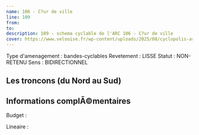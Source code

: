 ```yaml
---
name: 106 - C?ur de ville 
line: 109
from: 
to:  
description: 109 - schema cyclable de l'ARC 106 - C?ur de ville 
cover: https://www.velooise.fr/wp-content/uploads/2025/08/cyclopolis-arc-109.jpg
---
```

Type d'amenagement : bandes-cyclables
Revetement : LISSE
Statut : NON-RETENU
Sens : BIDIRECTIONNEL
## Les troncons (du Nord au Sud)

## Informations complÃ©mentaires

Budget  : 

Lineaire :

